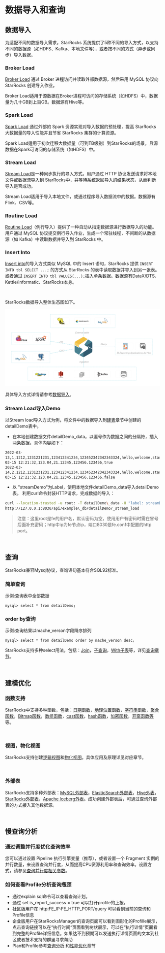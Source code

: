 # 数据导入和查询

## 数据导入

为适配不同的数据导入需求，StarRocks 系统提供了5种不同的导入方式，以支持不同的数据源（如HDFS、Kafka、本地文件等），或者按不同的方式（异步或同步）导入数据。

### Broker Load

[Broker Load](/loading/BrokerLoad.md) 通过 Broker 进程访问并读取外部数据源，然后采用 MySQL 协议向 StarRocks 创建导入作业。

Broker Load适用于源数据在Broker进程可访问的存储系统（如HDFS）中，数据量为几十GB到上百GB。数据源有Hive等。

### Spark Load

[Spark Load](/loading/SparkLoad.md) 通过外部的 Spark 资源实现对导入数据的预处理，提高 StarRocks 大数据量的导入性能并且节省 StarRocks 集群的计算资源。

Spark Load适用于初次迁移大数据量（可到TB级别）到StarRocks的场景，且源数据在Spark可访问的存储系统（如HDFS）中。

### Stream Load

[Stream Load](/loading/StreamLoad.md)是一种同步执行的导入方式。用户通过 HTTP 协议发送请求将本地文件或数据流导入到 StarRocks中，并等待系统返回导入的结果状态，从而判断导入是否成功。

Stream Load适用于导入本地文件，或通过程序导入数据流中的数据。数据源有Flink、CSV等。

### Routine Load

[Routine Load](/loading/RoutineLoad.md)（例行导入）提供了一种自动从指定数据源进行数据导入的功能。用户通过 MySQL 协议提交例行导入作业，生成一个常驻线程，不间断的从数据源（如 Kafka）中读取数据并导入到 StarRocks 中。

### Insert Into

[Insert into](/loading/InsertInto.md)的导入方式类似 MySQL 中的 Insert 语句，StarRocks 提供 `INSERT INTO tbl SELECT ...;` 的方式从 StarRocks 的表中读取数据并导入到另一张表。或者通过 `INSERT INTO tbl VALUES(...);`插入单条数据。数据源有DataX/DTS、Kettle/Informatic、StarRocks本身。

<br/>

StarRocks数据导入整体生态图如下。

![starrocks_ecology](../assets/screenshot_1615530614737.png)
<br/>

具体导入方式详情请参考[数据导入](../loading/Loading_intro.md)。
</br>

### Stream Load导入Demo

以Stream load导入方式为例，将文件中的数据导入到[建表](/quick_start/Create_table.md)章节中创建的detailDemo表中。

* 在本地创建数据文件detailDemo\_data，以逗号作为数据之间的分隔符，插入两条数据，具体内容如下：

```Plain Text
2022-03-13,1,1212,1231231231,123412341234,123452342342343324,hello,welcome,starrocks,2022-03-15 12:21:32,123.04,21.12345,123456.123456,true
2022-03-14,2,1212,1231231231,123412341234,123452342342343324,hello,welcome,starrocks,2022-03-15 12:21:32,123.04,21.12345,123456.123456,false
```

* 以 "streamDemo"为Label，使用本地文件detailDemo\_data导入detailDemo表。
利用curl命令封装HTTP请求，完成数据的导入：

```bash
curl --location-trusted -u root: -T detailDemo\_data -H "label: streamDemo" \ -H "column_separator:," \
http://127.0.0.1:8030/api/example\_db/detailDemo/_stream_load
```

> 注意：这里root是fe的用户名，默认密码为空，使用用户有密码时需在冒号后面补充密码；http中ip为fe节点ip，端口8030是fe.conf中配置的http port。

<br/>

## 查询

StarRocks兼容Mysql协议，查询语句基本符合SQL92标准。

### 简单查询

示例:查询表中全部数据

```Plain Text
mysql> select * from detailDemo;
```

### order by查询

示例:查询结果以mache_verson字段降序排列

```Plain Text
mysql> select * from detailDemo order by mache_verson desc;
```

StarRocks支持多种select用法，包括：[Join](/sql-reference/sql-statements/data-manipulation/SELECT.md#%E8%BF%9E%E6%8E%A5join)，[子查询](/sql-reference/sql-statements/data-manipulation/SELECT.md#子查询)，[With子表](/sql-reference/sql-statements/data-manipulation/SELECT.md#with%E5%AD%90%E5%8F%A5)等，详见[查询章节](/sql-reference/sql-statements/data-manipulation/SELECT.md)。

</br>

## 建模优化

### 函数支持

StarRocks中支持多种函数，包括：[日期函数](/sql-reference/sql-functions/date-time-functions/)，[地理位置函数](/sql-reference/sql-functions/spatial-functions)，[字符串函数](/sql-reference/sql-functions/string-functions/)，[聚合函数](/sql-reference/sql-functions/aggregate-functions/)，[Bitmap函数](/sql-reference/sql-functions/bitmap-functions/)，[数组函数](/sql-reference/sql-functions/array-functions/)，[cast函数](/sql-reference/sql-functions/cast.md)，[hash函数](/sql-reference/sql-functions/hash-functions/)，[加密函数](/sql-reference/sql-functions/encryption-functions/)，[开窗函数等](/using_starrocks/Window_function.md)等。

<br/>

### 视图，物化视图

StarRocks支持创建[逻辑视图](/sql-reference/sql-statements/data-definition/CREATE%20VIEW.md#description)和[物化视图](/using_starrocks/Materialized_view.md#物化视图)。具体应用及原理详见对应章节。

<br/>

### 外部表

StarRocks支持多种外部表：[MySQL外部表](/using_starrocks/External_table.md#MySQL外部表)，[ElasticSearch外部表](/using_starrocks/External_table.md#ElasticSearch外部表)，[Hive外表](/using_starrocks/External_table.md#Hive外表)，[StarRocks外部表](/using_starrocks/External_table.md#StarRocks外部表)，[Apache Iceberg外表](/using_starrocks/External_table.md#apache-iceberg%E5%A4%96%E8%A1%A8)。成功创建外部表后，可通过查询外部表的方式接入其他数据源。

<br/>

## 慢查询分析

### 通过调整并行度优化查询效率

您可以通过设置 Pipeline 执行引擎变量（推荐），或者设置一个 Fragment 实例的并行数量，来设置查询并行度，从而提高CPU资源利用率和查询效率。设置方式，请参见[查询并行度相关参数](/administration/Query_management.md/#查询相关的session变量)。

### 如何查看Profile分析查询瓶颈

* 通过explain sql命令可以查看查询计划。
* 通过 set is\_report\_success = true 可以打开profile的上报。
* 社区版用户在 http:FE\_IP:FE\_HTTP\_PORT/query 可以看到当前的查询和Profile信息
* 企业版用户在StarRocksManager的查询页面可以看到图形化的Profille展示，点击查询链接可以在“执行时间“页面看到树状展示，可以在“执行详情“页面看到完整的Profile详细信息。如果达不到预期可以发送执行详情页面的文本到社区或者技术支持的群里寻求帮助
* Plan和Profile参考[查询分析](../administration/Query_planning.md) 和[性能优化](../administration/Profiling.md)章节

